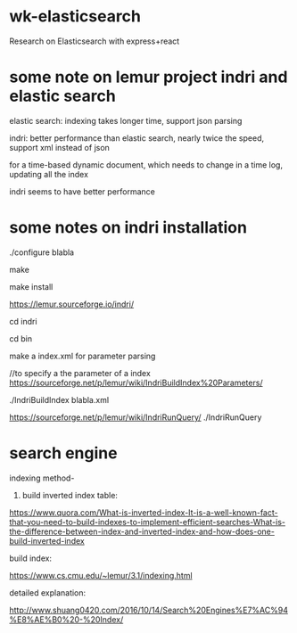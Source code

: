 # wk-elasticsearch
Research on Elasticsearch with express+react

# some note on lemur project indri and elastic search
elastic search: indexing takes longer time, support json parsing 

indri: better performance than elastic search, nearly twice the speed, support xml instead of json

for a time-based dynamic document, which needs to change in a time log, updating all the index

indri seems to have better performance 

# some notes on indri installation 
./configure blabla

make 

make install

https://lemur.sourceforge.io/indri/

cd indri

cd bin 

make a index.xml for parameter parsing 

//to specify a the parameter of a index
https://sourceforge.net/p/lemur/wiki/IndriBuildIndex%20Parameters/

./IndriBuildIndex blabla.xml

https://sourceforge.net/p/lemur/wiki/IndriRunQuery/
./IndriRunQuery 

# search engine

indexing method- 

1. build inverted index table:  

https://www.quora.com/What-is-inverted-index-It-is-a-well-known-fact-that-you-need-to-build-indexes-to-implement-efficient-searches-What-is-the-difference-between-index-and-inverted-index-and-how-does-one-build-inverted-index

build index:

https://www.cs.cmu.edu/~lemur/3.1/indexing.html

detailed explanation:

http://www.shuang0420.com/2016/10/14/Search%20Engines%E7%AC%94%E8%AE%B0%20-%20Index/
